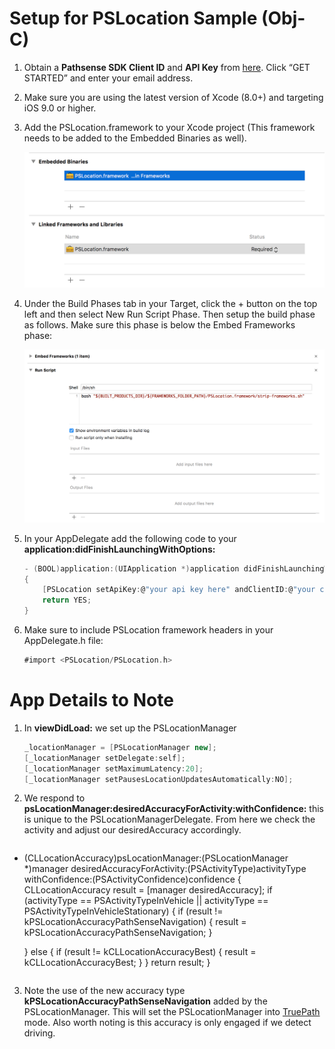 # Setup for PSLocation Sample (Obj-C)

1. Obtain a **Pathsense SDK Client ID** and **API Key** from [here](https://pathsense.com/). Click “GET STARTED” and enter your email address.

2. Make sure you are using the latest version of Xcode (8.0+) and targeting iOS 9.0 or higher.

3. Add the PSLocation.framework to your Xcode project (This framework needs to be added to the Embedded Binaries as well).

	![Screenshot1](../frameworks.png?raw=true "")

4. Under the Build Phases tab in your Target, click the + button on the top left and then select New Run Script Phase. Then setup the build phase as follows. Make sure this phase is below the Embed Frameworks phase:

	![Screenshot2](../RunScript.png?raw=true "")

5. In your AppDelegate add the following code to your **application:didFinishLaunchingWithOptions:**

    ```groovy
	- (BOOL)application:(UIApplication *)application didFinishLaunchingWithOptions:(NSDictionary *)launchOptions
	{
		[PSLocation setApiKey:@"your api key here" andClientID:@"your client ID"];
    	return YES;
	}
	```

6. Make sure to include PSLocation framework headers in your AppDelegate.h file:

    ```groovy
	#import <PSLocation/PSLocation.h>
	```

# App Details to Note

1. In **viewDidLoad:** we set up the PSLocationManager 
    
    ```groovy
    _locationManager = [PSLocationManager new];
    [_locationManager setDelegate:self];
    [_locationManager setMaximumLatency:20];
    [_locationManager setPausesLocationUpdatesAutomatically:NO];
	```

2. We respond to **psLocationManager:desiredAccuracyForActivity:withConfidence:** this is unique to the PSLocationManagerDelegate. From here we check the activity and adjust our desiredAccuracy accordingly. 

    ```groovy
- (CLLocationAccuracy)psLocationManager:(PSLocationManager *)manager desiredAccuracyForActivity:(PSActivityType)activityType withConfidence:(PSActivityConfidence)confidence
{
	CLLocationAccuracy result = [manager desiredAccuracy];
	if (activityType == PSActivityTypeInVehicle || activityType == PSActivityTypeInVehicleStationary) {
    	if (result != kPSLocationAccuracyPathSenseNavigation) {
        	result = kPSLocationAccuracyPathSenseNavigation;
        }
    
    } else {
    	if (result != kCLLocationAccuracyBest) {
        	result = kCLLocationAccuracyBest;
        }
    }
    return result;
}
	```

3. Note the use of the new accuracy type **kPSLocationAccuracyPathSenseNavigation** added by the PSLocationManager. This will set the PSLocationManager into [TruePath](https://pathsense.com/ios) mode. Also worth noting is this accuracy is only engaged if we detect driving. 
    
